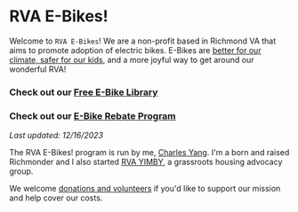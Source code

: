 # RVA E-Bikes!

Welcome to `RVA E-Bikes`! We are a non-profit based in Richmond VA that aims to promote adoption of electric bikes. E-Bikes are [better for our climate, safer for our kids](https://charlesyang.substack.com/p/chartbook-electric-bikes-as-a-climate), and a more joyful way to get around our wonderful RVA!

### Check out our [Free E-Bike Library](/library)

### Check out our [E-Bike Rebate Program](/rebate)

*Last updated: 12/16/2023*

The RVA E-Bikes! program is run by me, [Charles Yang](https://charlesxjyang.github.io/). I'm a born and raised Richmonder and I also started [RVA YIMBY](https://www.rvayimby.org/), a grassroots housing advocacy group.

We welcome [donations and volunteers](/support) if
you'd like to support our mission and help cover our costs.